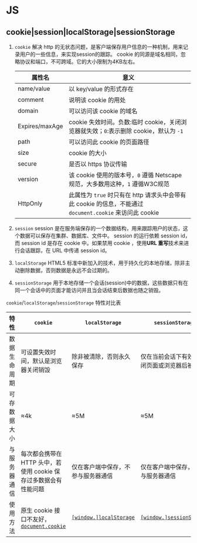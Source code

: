 # JS

## cookie|session|localStorage|sessionStorage

1. `cookie`
    解决 http 的无状态问题，是客户端保存用户信息的一种机制，用来记录用户的一些信息，来实现session的跟踪。 cookie 的同源是域名相同，忽略协议和端口，不可跨域。它的大小限制为4KB左右。

    | 属性名 |     意义        |
    | ----- |     ---        |
    | name/value | 以 key/value 的形式存在            |
    | comment    | 说明该 cookie 的用处                   |
    | domain     | 可以访问该 cookie 的域名          |
    | Expires/maxAge | cookie 失效时间。负数:临时 cookie，关闭浏览器就失效；`0`:表示删除 cookie，默认为 `-1`|
    | path       | 可以访问此 cookie 的页面路径 |
    | size       | cookie 的大小           |
    | secure     | 是否以 https 协议传输                  |
    | version    | 该 cookie 使用的版本号，`0` 遵循 Netscape 规范，大多数用这种，`1` 遵循W3C规范         |
    | HttpOnly   | 此属性为 `true` 时只有在 http 请求头中会带有此 cookie 的信息，不能通过 `document.cookie` 来访问此 cookie |

2. `session`
    session 是在服务端保存的一个数据结构，用来跟踪用户的状态，这个数据可以保存在集群、数据库、文件中。 session 的运行依赖 session id，而 session id 是存在 cookie 中。如果禁用 cookie ，使用**URL 重写**技术来进行会话跟踪，在 URL 中传递 session id。

3. `localStorage`
    HTML5 标准中新加入的技术，用于持久化的本地存储，除非主动删除数据，否则数据是永远不会过期的。

4. `sessionStorage`
    用于本地存储一个会话(session)中的数据，这些数据只有在同一个会话中的页面才能访问并且当会话结束后数据也随之销毁。

`cookie`/`localStorage`/`sessionStorage` 特性对比表

| 特性 | `cookie` | `localStorage` | `sessionStorage` |
| --- | -------- | -------------- | ---------------- |
| 数据生命周期 | 可设置失效时间，默认是浏览器关闭销毁 | 除非被清除，否则永久保存 | 仅在当前会话下有效，关闭页面或浏览器后被清除 |
| 可存数据大小 | ≈4k | ≈5M | ≈5M |
| 与服务器通信 | 每次都会携带在 HTTP 头中，若使用 cookie 保存过多数据会有性能问题 | 仅在客户端中保存，不参与服务器通信 | 仅在客户端中保存，不参与服务器通信 |
| 使用方法    | 原生 cookie 接口不友好，[`document.cookie`](https://developer.mozilla.org/en-US/docs/Web/API/Document/cookie) | [`[window.]localStorage`](https://developer.mozilla.org/en-US/docs/Web/API/Window/localStorage) | [`[window.]sessionStorage`](https://developer.mozilla.org/en-US/docs/Web/API/Window/sessionStorage) |

